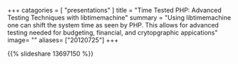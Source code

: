 +++
catagories = [ "presentations" ]
title = "Time Tested PHP: Advanced Testing Techniques with libtimemachine"
summary = "Using libtimemachine one can shift the system time as seen by PHP.  This allows for advanced testing needed for budgeting, financial, and crytopgraphic appications"
image= ""
aliases= ["20120725"]
+++

{{% slideshare  13697150 %}}


